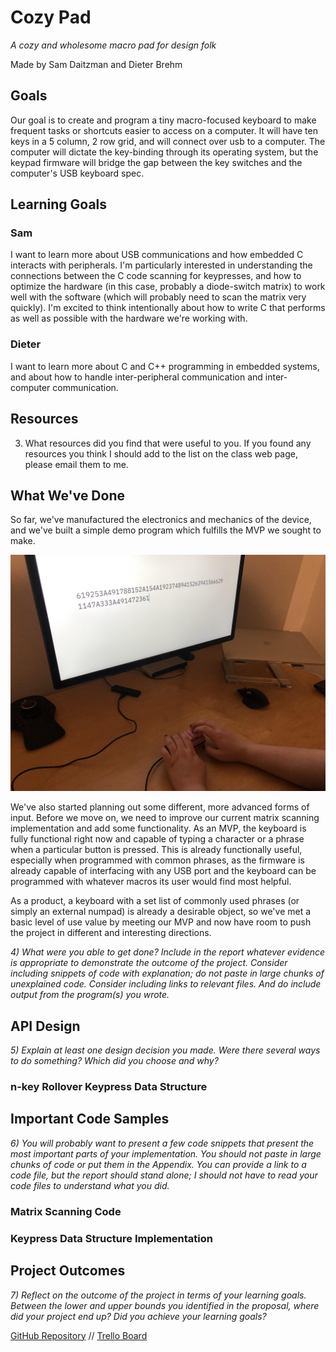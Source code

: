 # Cozy Pad
*A cozy and wholesome macro pad for design folk*

Made by Sam Daitzman and Dieter Brehm


##  Goals

Our goal is to create and program a tiny macro-focused keyboard to make frequent tasks or
shortcuts easier to access on a computer. It will have ten keys in a 5 column, 
2 row grid, and will connect over usb to a computer. The computer will dictate
the key-binding through its operating system, but the keypad firmware will
bridge the gap between the key switches and the computer's USB keyboard spec.


## Learning Goals

### Sam
I want to learn more about USB communications and how embedded C interacts with
peripherals. I'm particularly interested in understanding the connections
between the C code scanning for keypresses, and how to optimize the hardware
(in this case, probably a diode-switch matrix) to work well with the software
(which will probably need to scan the matrix very quickly). I'm excited to think
intentionally about how to write C that performs as well as possible with the
hardware we're working with.

### Dieter

I want to learn more about C and C++ programming in embedded systems, and about
how to handle inter-peripheral communication and inter-computer communication.


## Resources

3) What resources did you find that were useful to you.  If you found any resources you think I should add to the list on the class web page, please email them to me.


## What We've Done

So far, we've manufactured the electronics and mechanics of the device, and
we've built a simple demo program which fulfills the MVP we sought to make.

![photo of the keyboard in use](../process-photos/demo1.jpg)

We've also started planning out some different, more advanced forms of input.
Before we move on, we need to improve our current matrix scanning implementation
and add some functionality. As an MVP, the keyboard is fully functional right
now and capable of typing a character or a phrase when a particular button is
pressed. This is already functionally useful, especially when programmed with
common phrases, as the firmware is already capable of interfacing with any USB
port and the keyboard can be programmed with whatever macros its user would find
most helpful.

As a product, a keyboard with a set list of commonly used phrases (or simply an
external numpad) is already a desirable object, so we've met a basic level of
use value by meeting our MVP and now have room to push the project in different
and interesting directions.

*4) What were you able to get done?  Include in the report whatever evidence is appropriate to demonstrate the outcome of the project.  Consider including snippets of code with explanation; do not paste in large chunks of unexplained code.  Consider including links to relevant files.  And do include output from the program(s) you wrote.*


## API Design
*5) Explain at least one design decision you made.  Were there several ways to do something?  Which did you choose and why?*

### n-key Rollover Keypress Data Structure



## Important Code Samples
*6) You will probably want to present a few code snippets that present the most important parts of your implementation.  You should not paste in large chunks of code or put them in the Appendix.  You can provide a link to a code file, but the report should stand alone; I should not have to read your code files to understand what you did.*

### Matrix Scanning Code

### Keypress Data Structure Implementation


## Project Outcomes
*7) Reflect on the outcome of the project in terms of your learning goals.  Between the lower and upper bounds you identified in the proposal, where did your project end up?  Did you achieve your learning goals?*



[GitHub Repository](https://github.com/Inkering/CozyPad) // 
[Trello Board](https://trello.com/b/XE28EbTX/cozypad)

